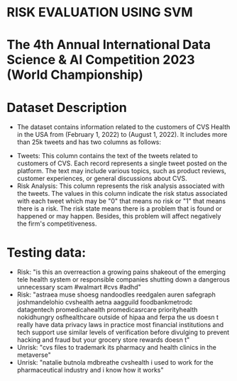 # RISK EVALUATION USING SVM
# The 4th Annual International Data Science & AI Competition 2023 (World Championship)
# Dataset Description
- The dataset contains information related to the customers of CVS Health in the USA from (February 1, 2022) to (August 1, 2022). It includes more than 25k tweets and has two columns as follows:
+ Tweets: This column contains the text of the tweets related to customers of CVS. Each record represents a single tweet posted on the platform. The text may include various topics, such as product reviews, customer experiences, or general discussions about CVS.
+ Risk Analysis: This column represents the risk analysis associated with the tweets. The values in this column indicate the risk status associated with each tweet which may be "0" that means no risk or "1" that means there is a risk. The risk state means there is a problem that is found or happened or may happen. Besides, this problem will affect negatively the firm's competitiveness.
# Testing data:
- Risk: "is this an overreaction a growing pains shakeout of the emerging tele health system or responsible companies shutting down a dangerous unnecessary scam #walmart #cvs #adhd"
- Risk: "astraea muse shoesg nandoodles reedgalen auren safegraph joshmandelohio cvshealth aetna aagguild foodbankmetrodc datagentech promedicahealth promedicasrcare priorityhealth nokidhungry osfhealthcare outside of hipaa and ferpa the us doesn t really have data privacy laws in practice most financial institutions and tech support use similar levels of verification before divulging to prevent hacking and fraud but your grocery store rewards doesn t"
- Unrisk: "cvs files to trademark its pharmacy and health clinics in the metaverse"
- Unrisk: "natalie butnola mdbreathe cvshealth i used to work for the pharmaceutical industry and i know how it works"
